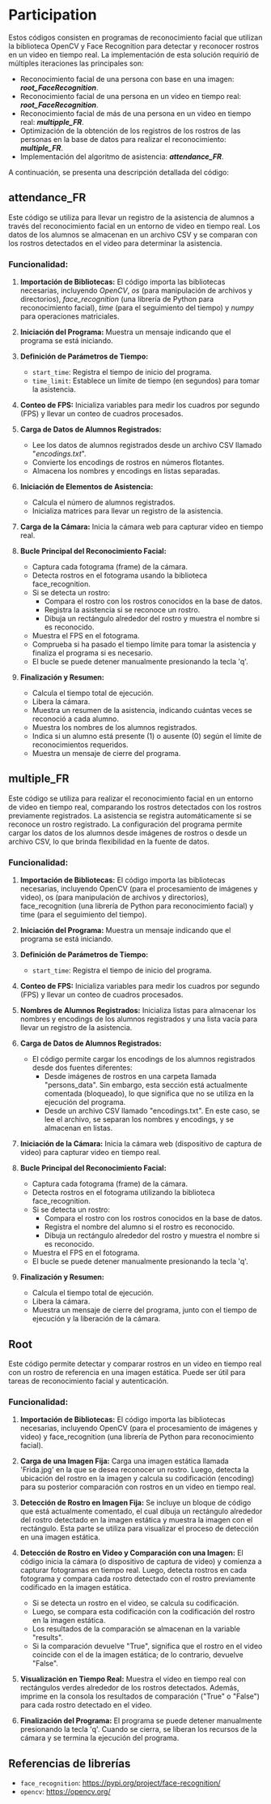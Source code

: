 # Participation
Estos códigos consisten en programas de reconocimiento facial que utilizan la biblioteca OpenCV y Face Recognition para detectar y reconocer rostros en un video en tiempo real. La implementación de esta solución requirió de múltiples iteraciones las principales son:

* Reconocimiento facial de una persona con base en una imagen: **_root_FaceRecognition_**.
* Reconocimiento facial de una persona en un video en tiempo real: **_root_FaceRecognition_**.
* Reconocimiento facial de más de una persona en un video en tiempo real: **_multipple_FR_**.
* Optimización de la obtención de los registros de los rostros de las personas en la base de datos para realizar el reconocimiento: **_multiple_FR_**.
* Implementación del algoritmo de asistencia: **_attendance_FR_**.

A continuación, se presenta una descripción detallada del código:

## attendance_FR
Este código se utiliza para llevar un registro de la asistencia de alumnos a través del reconocimiento facial en un entorno de video en tiempo real. Los datos de los alumnos se almacenan en un archivo CSV y se comparan con los rostros detectados en el video para determinar la asistencia.

### Funcionalidad:

1. **Importación de Bibliotecas:** El código importa las bibliotecas necesarias, incluyendo _OpenCV_, _os_ (para manipulación de archivos y directorios), _face_recognition_ (una librería de Python para reconocimiento facial), _time_ (para el seguimiento del tiempo) y _numpy_ para operaciones matriciales.

2. **Iniciación del Programa:** Muestra un mensaje indicando que el programa se está iniciando.

3. **Definición de Parámetros de Tiempo:**
   - `start_time`: Registra el tiempo de inicio del programa.
   - `time_limit`: Establece un límite de tiempo (en segundos) para tomar la asistencia.

4. **Conteo de FPS:** Inicializa variables para medir los cuadros por segundo (FPS) y llevar un conteo de cuadros procesados.

5. **Carga de Datos de Alumnos Registrados:**
   - Lee los datos de alumnos registrados desde un archivo CSV llamado "_encodings.txt_".
   - Convierte los encodings de rostros en números flotantes.
   - Almacena los nombres y encodings en listas separadas.

6. **Iniciación de Elementos de Asistencia:**
   - Calcula el número de alumnos registrados.
   - Inicializa matrices para llevar un registro de la asistencia.

7. **Carga de la Cámara:** Inicia la cámara web para capturar video en tiempo real.

8. **Bucle Principal del Reconocimiento Facial:**
   - Captura cada fotograma (frame) de la cámara.
   - Detecta rostros en el fotograma usando la biblioteca face_recognition.
   - Si se detecta un rostro:
     - Compara el rostro con los rostros conocidos en la base de datos.
     - Registra la asistencia si se reconoce un rostro.
     - Dibuja un rectángulo alrededor del rostro y muestra el nombre si es reconocido.
   - Muestra el FPS en el fotograma.
   - Comprueba si ha pasado el tiempo límite para tomar la asistencia y finaliza el programa si es necesario.
   - El bucle se puede detener manualmente presionando la tecla 'q'.

9. **Finalización y Resumen:**
   - Calcula el tiempo total de ejecución.
   - Libera la cámara.
   - Muestra un resumen de la asistencia, indicando cuántas veces se reconoció a cada alumno.
   - Muestra los nombres de los alumnos registrados.
   - Indica si un alumno está presente (1) o ausente (0) según el límite de reconocimientos requeridos.
   - Muestra un mensaje de cierre del programa.

## multiple_FR
Este código se utiliza para realizar el reconocimiento facial en un entorno de video en tiempo real, comparando los rostros detectados con los rostros previamente registrados. La asistencia se registra automáticamente si se reconoce un rostro registrado. La configuración del programa permite cargar los datos de los alumnos desde imágenes de rostros o desde un archivo CSV, lo que brinda flexibilidad en la fuente de datos.

### Funcionalidad:

1. **Importación de Bibliotecas:** El código importa las bibliotecas necesarias, incluyendo OpenCV (para el procesamiento de imágenes y video), os (para manipulación de archivos y directorios), face_recognition (una librería de Python para reconocimiento facial) y time (para el seguimiento del tiempo).

2. **Iniciación del Programa:** Muestra un mensaje indicando que el programa se está iniciando.

3. **Definición de Parámetros de Tiempo:**
   - `start_time`: Registra el tiempo de inicio del programa.

4. **Conteo de FPS:** Inicializa variables para medir los cuadros por segundo (FPS) y llevar un conteo de cuadros procesados.

5. **Nombres de Alumnos Registrados:** Inicializa listas para almacenar los nombres y encodings de los alumnos registrados y una lista vacía para llevar un registro de la asistencia.

6. **Carga de Datos de Alumnos Registrados:**
   - El código permite cargar los encodings de los alumnos registrados desde dos fuentes diferentes:
     - Desde imágenes de rostros en una carpeta llamada "persons_data". Sin embargo, esta sección está actualmente comentada (bloqueado), lo que significa que no se utiliza en la ejecución del programa.
     - Desde un archivo CSV llamado "encodings.txt". En este caso, se lee el archivo, se separan los nombres y encodings, y se almacenan en listas.

7. **Iniciación de la Cámara:** Inicia la cámara web (dispositivo de captura de video) para capturar video en tiempo real.

8. **Bucle Principal del Reconocimiento Facial:**
   - Captura cada fotograma (frame) de la cámara.
   - Detecta rostros en el fotograma utilizando la biblioteca face_recognition.
   - Si se detecta un rostro:
     - Compara el rostro con los rostros conocidos en la base de datos.
     - Registra el nombre del alumno si el rostro es reconocido.
     - Dibuja un rectángulo alrededor del rostro y muestra el nombre si es reconocido.
   - Muestra el FPS en el fotograma.
   - El bucle se puede detener manualmente presionando la tecla 'q'.

9. **Finalización y Resumen:**
   - Calcula el tiempo total de ejecución.
   - Libera la cámara.
   - Muestra un mensaje de cierre del programa, junto con el tiempo de ejecución y la liberación de la cámara.

## Root
Este código permite detectar y comparar rostros en un video en tiempo real con un rostro de referencia en una imagen estática. Puede ser útil para tareas de reconocimiento facial y autenticación.

### Funcionalidad:

1. **Importación de Bibliotecas:** El código importa las bibliotecas necesarias, incluyendo OpenCV (para el procesamiento de imágenes y video) y face_recognition (una librería de Python para reconocimiento facial).

2. **Carga de una Imagen Fija:** Carga una imagen estática llamada 'Frida.jpg' en la que se desea reconocer un rostro. Luego, detecta la ubicación del rostro en la imagen y calcula su codificación (encoding) para su posterior comparación con rostros en un video en tiempo real.

3. **Detección de Rostro en Imagen Fija:** Se incluye un bloque de código que está actualmente comentado, el cual dibuja un rectángulo alrededor del rostro detectado en la imagen estática y muestra la imagen con el rectángulo. Esta parte se utiliza para visualizar el proceso de detección en una imagen estática.

4. **Detección de Rostro en Video y Comparación con una Imagen:** El código inicia la cámara (o dispositivo de captura de video) y comienza a capturar fotogramas en tiempo real. Luego, detecta rostros en cada fotograma y compara cada rostro detectado con el rostro previamente codificado en la imagen estática.

   - Si se detecta un rostro en el video, se calcula su codificación.
   - Luego, se compara esta codificación con la codificación del rostro en la imagen estática.
   - Los resultados de la comparación se almacenan en la variable "results".
   - Si la comparación devuelve "True", significa que el rostro en el video coincide con el de la imagen estática; de lo contrario, devuelve "False".

5. **Visualización en Tiempo Real:** Muestra el video en tiempo real con rectángulos verdes alrededor de los rostros detectados. Además, imprime en la consola los resultados de comparación ("True" o "False") para cada rostro detectado en el video.

6. **Finalización del Programa:** El programa se puede detener manualmente presionando la tecla 'q'. Cuando se cierra, se liberan los recursos de la cámara y se termina la ejecución del programa.


## Referencias de librerías
* `face_recognition`: https://pypi.org/project/face-recognition/
* `opencv`: https://opencv.org/
